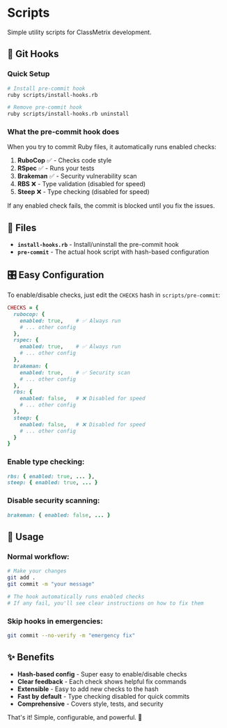 # Scripts

Simple utility scripts for ClassMetrix development.

## 🔧 Git Hooks

### Quick Setup
```bash
# Install pre-commit hook
ruby scripts/install-hooks.rb

# Remove pre-commit hook
ruby scripts/install-hooks.rb uninstall
```

### What the pre-commit hook does
When you try to commit Ruby files, it automatically runs enabled checks:
1. **RuboCop** ✅ - Checks code style
2. **RSpec** ✅ - Runs your tests  
3. **Brakeman** ✅ - Security vulnerability scan
4. **RBS** ❌ - Type validation (disabled for speed)
5. **Steep** ❌ - Type checking (disabled for speed)

If any enabled check fails, the commit is blocked until you fix the issues.

## 📁 Files

- **`install-hooks.rb`** - Install/uninstall the pre-commit hook
- **`pre-commit`** - The actual hook script with hash-based configuration

## 🎛️ Easy Configuration

To enable/disable checks, just edit the `CHECKS` hash in `scripts/pre-commit`:

```ruby
CHECKS = {
  rubocop: {
    enabled: true,    # ✅ Always run
    # ... other config
  },
  rspec: {
    enabled: true,    # ✅ Always run
    # ... other config
  },
  brakeman: {
    enabled: true,    # ✅ Security scan
    # ... other config
  },
  rbs: {
    enabled: false,   # ❌ Disabled for speed
    # ... other config
  },
  steep: {
    enabled: false,   # ❌ Disabled for speed
    # ... other config
  }
}
```

### Enable type checking:
```ruby
rbs: { enabled: true, ... },
steep: { enabled: true, ... }
```

### Disable security scanning:
```ruby
brakeman: { enabled: false, ... }
```

## 🚀 Usage

### Normal workflow:
```bash
# Make your changes
git add .
git commit -m "your message"

# The hook automatically runs enabled checks
# If any fail, you'll see clear instructions on how to fix them
```

### Skip hooks in emergencies:
```bash
git commit --no-verify -m "emergency fix"
```

## ✨ Benefits

- **Hash-based config** - Super easy to enable/disable checks
- **Clear feedback** - Each check shows helpful fix commands
- **Extensible** - Easy to add new checks to the hash
- **Fast by default** - Type checking disabled for quick commits
- **Comprehensive** - Covers style, tests, and security

That's it! Simple, configurable, and powerful. 🎉